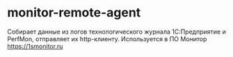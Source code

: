 # monitor-remote-agent

Собирает данные из логов технологического журнала 1С:Предприятие и PerfMon, отправляет их http-клиенту.
Используется в ПО Монитор https://1smonitor.ru
